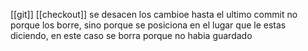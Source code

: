 [[git]]  [[checkout]]
se desacen los cambioe hasta el ultimo commit
no porque los borre, sino porque se posiciona en el lugar que le estas diciendo, en este caso se borra porque no habia guardado
